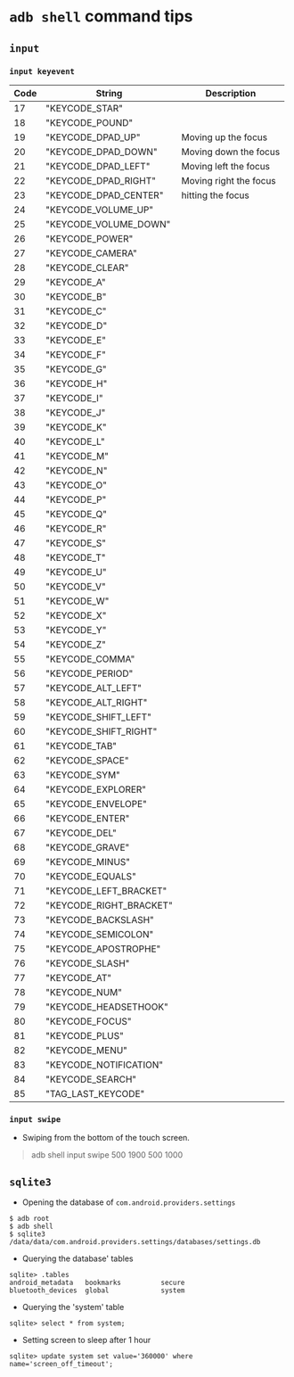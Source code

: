 # `adb shell` command tips

## `input`
### `input keyevent`

Code | String | Description
-----|--------|------------
17 |  "KEYCODE_STAR"        |
18 |  "KEYCODE_POUND"            |
19 |  "KEYCODE_DPAD_UP" | Moving up the focus
20 |  "KEYCODE_DPAD_DOWN" | Moving down the focus 
21 |  "KEYCODE_DPAD_LEFT" | Moving left the focus
22 |  "KEYCODE_DPAD_RIGHT" | Moving right the focus
23 |  "KEYCODE_DPAD_CENTER" | hitting the focus
24 |  "KEYCODE_VOLUME_UP" |
25 |  "KEYCODE_VOLUME_DOWN" |
26 |  "KEYCODE_POWER" |
27 |  "KEYCODE_CAMERA" |
28 |  "KEYCODE_CLEAR" |
29 |  "KEYCODE_A" |
30 |  "KEYCODE_B" |
31 |  "KEYCODE_C" |
32 |  "KEYCODE_D" |
33 |  "KEYCODE_E" |
34 |  "KEYCODE_F" |
35 |  "KEYCODE_G" |
36 |  "KEYCODE_H" |
37 |  "KEYCODE_I" |
38 |  "KEYCODE_J" |
39 |  "KEYCODE_K" |
40 |  "KEYCODE_L" |
41 |  "KEYCODE_M" |
42 |  "KEYCODE_N" |
43 |  "KEYCODE_O" |
44 |  "KEYCODE_P" |
45 |  "KEYCODE_Q" |
46 |  "KEYCODE_R" |
47 |  "KEYCODE_S" |
48 |  "KEYCODE_T" |
49 |  "KEYCODE_U" |
50 |  "KEYCODE_V" |
51 |  "KEYCODE_W" |
52 |  "KEYCODE_X" |
53 |  "KEYCODE_Y" |
54 |  "KEYCODE_Z" |
55 |  "KEYCODE_COMMA" |
56 |  "KEYCODE_PERIOD" |
57 |  "KEYCODE_ALT_LEFT" |
58 |  "KEYCODE_ALT_RIGHT" |
59 |  "KEYCODE_SHIFT_LEFT" |
60 |  "KEYCODE_SHIFT_RIGHT" |
61 |  "KEYCODE_TAB" |
62 |  "KEYCODE_SPACE" |
63 |  "KEYCODE_SYM" |
64 |  "KEYCODE_EXPLORER" |
65 |  "KEYCODE_ENVELOPE" |
66 |  "KEYCODE_ENTER" |
67 |  "KEYCODE_DEL" |
68 |  "KEYCODE_GRAVE" |
69 |  "KEYCODE_MINUS" |
70 |  "KEYCODE_EQUALS" |
71 |  "KEYCODE_LEFT_BRACKET" |
72 |  "KEYCODE_RIGHT_BRACKET" |
73 |  "KEYCODE_BACKSLASH" |
74 |  "KEYCODE_SEMICOLON" |
75 |  "KEYCODE_APOSTROPHE" |
76 |  "KEYCODE_SLASH" |
77 |  "KEYCODE_AT" |
78 |  "KEYCODE_NUM" |
79 |  "KEYCODE_HEADSETHOOK" |
80 |  "KEYCODE_FOCUS" |
81 |  "KEYCODE_PLUS" |
82 |  "KEYCODE_MENU" |
83 |  "KEYCODE_NOTIFICATION" |
84 |  "KEYCODE_SEARCH" |
85 |  "TAG_LAST_KEYCODE"|

### `input swipe`

* Swiping from the bottom of the touch screen.
 
> adb shell input swipe  500 1900 500 1000 

## `sqlite3`

* Opening the database of `com.android.providers.settings`

```
$ adb root
$ adb shell 
$ sqlite3 /data/data/com.android.providers.settings/databases/settings.db
```

* Querying the database' tables
```
sqlite> .tables
android_metadata   bookmarks          secure
bluetooth_devices  global             system
```

* Querying the 'system' table  
```
sqlite> select * from system;
```

* Setting screen to sleep after 1 hour
```
sqlite> update system set value='360000' where name='screen_off_timeout';

```
